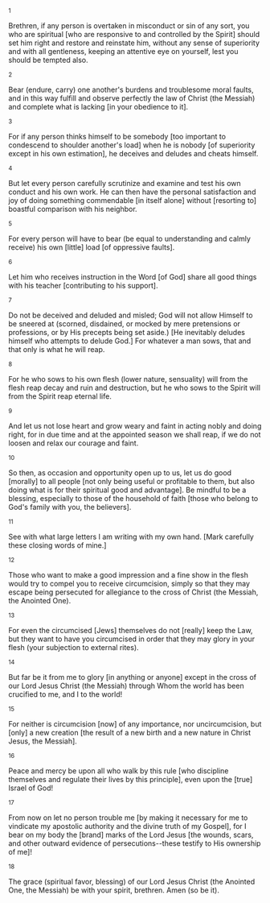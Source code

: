 <sup>1</sup> 

Brethren, if any person is overtaken in misconduct or sin of any sort, you who are spiritual [who are responsive to and controlled by the Spirit] should set him right and restore and reinstate him, without any sense of superiority and with all gentleness, keeping an attentive eye on yourself, lest you should be tempted also. 

<sup>2</sup> 

Bear (endure, carry) one another's burdens and troublesome moral faults, and in this way fulfill and observe perfectly the law of Christ (the Messiah) and complete what is lacking [in your obedience to it]. 

<sup>3</sup> 

For if any person thinks himself to be somebody [too important to condescend to shoulder another's load] when he is nobody [of superiority except in his own estimation], he deceives and deludes and cheats himself. 

<sup>4</sup> 

But let every person carefully scrutinize and examine and test his own conduct and his own work. He can then have the personal satisfaction and joy of doing something commendable [in itself alone] without [resorting to] boastful comparison with his neighbor. 

<sup>5</sup> 

For every person will have to bear (be equal to understanding and calmly receive) his own [little] load [of oppressive faults]. 

<sup>6</sup> 

Let him who receives instruction in the Word [of God] share all good things with his teacher [contributing to his support]. 

<sup>7</sup> 

Do not be deceived and deluded and misled; God will not allow Himself to be sneered at (scorned, disdained, or mocked by mere pretensions or professions, or by His precepts being set aside.) [He inevitably deludes himself who attempts to delude God.] For whatever a man sows, that and that only is what he will reap. 

<sup>8</sup> 

For he who sows to his own flesh (lower nature, sensuality) will from the flesh reap decay and ruin and destruction, but he who sows to the Spirit will from the Spirit reap eternal life. 

<sup>9</sup> 

And let us not lose heart and grow weary and faint in acting nobly and doing right, for in due time and at the appointed season we shall reap, if we do not loosen and relax our courage and faint. 

<sup>10</sup> 

So then, as occasion and opportunity open up to us, let us do good [morally] to all people [not only being useful or profitable to them, but also doing what is for their spiritual good and advantage]. Be mindful to be a blessing, especially to those of the household of faith [those who belong to God's family with you, the believers]. 

<sup>11</sup> 

See with what large letters I am writing with my own hand. [Mark carefully these closing words of mine.] 

<sup>12</sup> 

Those who want to make a good impression and a fine show in the flesh would try to compel you to receive circumcision, simply so that they may escape being persecuted for allegiance to the cross of Christ (the Messiah, the Anointed One). 

<sup>13</sup> 

For even the circumcised [Jews] themselves do not [really] keep the Law, but they want to have you circumcised in order that they may glory in your flesh (your subjection to external rites). 

<sup>14</sup> 

But far be it from me to glory [in anything or anyone] except in the cross of our Lord Jesus Christ (the Messiah) through Whom the world has been crucified to me, and I to the world! 

<sup>15</sup> 

For neither is circumcision [now] of any importance, nor uncircumcision, but [only] a new creation [the result of a new birth and a new nature in Christ Jesus, the Messiah]. 

<sup>16</sup> 

Peace and mercy be upon all who walk by this rule [who discipline themselves and regulate their lives by this principle], even upon the [true] Israel of God! 

<sup>17</sup> 

From now on let no person trouble me [by making it necessary for me to vindicate my apostolic authority and the divine truth of my Gospel], for I bear on my body the [brand] marks of the Lord Jesus [the wounds, scars, and other outward evidence of persecutions--these testify to His ownership of me]! 

<sup>18</sup> 

The grace (spiritual favor, blessing) of our Lord Jesus Christ (the Anointed One, the Messiah) be with your spirit, brethren. Amen (so be it).